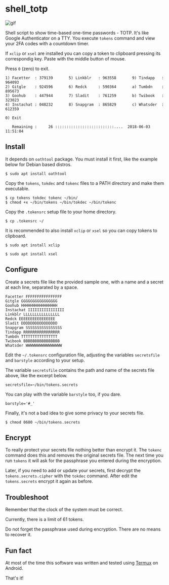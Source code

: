 # shell_totp
![gif](https://i.imgur.com/6KKUP5R.gif)

Shell script to show time-based one-time passwords - TOTP. It's like Google Authenticator on a TTY. You execute `tokens` command and view your 2FA codes with a countdown timer.

If `xclip` or `xsel` are installed you can copy a token to clipboard pressing its correspondig key. Paste with the middle button of mouse.

Press `0` (zero) to exit.
```
1) Facetter  : 379139       5) Linkblr   : 963558       9) Tindapp   : 964093
2) Gitgle    : 924596       6) Redck     : 590364       a) Tumbdn    : 895673
3) Goohub    : 447944       7) Sladit    : 761259       b) Twibook   : 323023
4) Instachat : 048232       8) Snapgram  : 865829       c) Whatsder  : 612359

0) Exit

   Remaining :     26 ::::::::::::::::::::::::::....  2018-06-03 11:51:04
```

## Install
It depends on `oathtool` package. You must install it first, like the example below for Debian based distros.
```
$ sudo apt install oathtool
```
Copy the `tokens`, `tokdec` and `tokenc` files to a PATH directory and make them executable.
```
$ cp tokens tokdec tokenc ~/bin/
$ chmod +x ~/bin/tokens ~/bin/tokdec ~/bin/tokenc
```
Copy the `.tokensrc` setup file to your home directory.
```
$ cp .tokensrc ~/
```
It is recommended to also install `xclip` or `xsel` so you can copy tokens to clipboard.
```
$ sudo apt install xclip
```
```
$ sudo apt install xsel
```

## Configure
Create a secrets file like the provided sample one, with a name and a secret at each line, separated by a space.
```
Facetter FFFFFFFFFFFFFFFF
Gitgle GGGGGGGGGGGGGGGG
Goohub HHHHHHHHHHHHHHHH
Instachat IIIIIIIIIIIIIIII
Linkblr LLLLLLLLLLLLLLLL
Redck EEEEEEEEEEEEEEEE
Sladit DDDDDDDDDDDDDDDD
Snapgram SSSSSSSSSSSSSSSS
Tindapp RRRRRRRRRRRRRRRR
Tumbdn TTTTTTTTTTTTTTTT
Twibook BBBBBBBBBBBBBBBB
Whatsder WWWWWWWWWWWWWWWW
```
Edit the `~/.tokensrc` configuration file, adjusting the variables `secretsfile` and `barstyle` according to your setup.

The variable `secretsfile` contains the path and name of the secrets file above, like the excerpt below.
```
secretsfile=~/bin/tokens.secrets
```
You can play with the variable `barstyle` too, if you dare.
```
barstyle='#_'
```
Finally, it's not a bad idea to give some privacy to your secrets file.
```
$ chmod 0600 ~/bin/tokens.secrets
```

## Encrypt
To really protect your secrets file nothing better than encrypt it. The `tokenc` command does this and removes the original secrets file. The next time you run `tokens` it will ask for the passphrase you entered during the encryption.

Later, if you need to add or update your secrets, first decrypt the `tokens.secrets.cipher` with the `tokdec` command. After edit the `tokens.secrets` encrypt it again as before.

## Troubleshoot
Remember that the clock of the system must be correct.

Currently, there is a limit of 61 tokens.

Do not forget the passphrase used during encryption. There are no means to recover it.

## Fun fact
At most of the time this software was written and tested using [Termux](https://termux.com/) on Android.

That's it!
